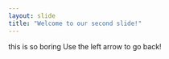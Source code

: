 ```yaml
---
layout: slide
title: "Welcome to our second slide!"
---
```

this is so boring
Use the left arrow to go back!
